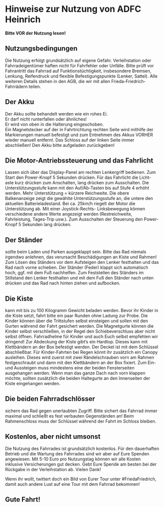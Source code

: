 # Hinweise zur Nutzung von ADFC Heinrich
**Bitte VOR der Nutzung lesen!**
## Nutzungsbedingungen
  Die Nutzung erfolgt grundsätzlich auf eigene Gefahr. 
  Verleihstation oder Fahrradeigentümer haften nicht für Fahrfehler oder Unfälle. 
  Bitte prüft vor Fahrantritt das Fahrrad auf Funktionstüchtigkeit, insbesondere Bremsen, Lenkung, Reifendruck und flexible Befestigungspunkte (Lenker, Sattel).
  Alle weiteren Details stehen in den AGB, die wir mit allen Frieda-Friedrich-Fahrrädern teilen.
## Der Akku
  Der Akku sollte behandelt werden wie ein rohes Ei.<br />
  Er darf nicht runterfallen oder ähnliches! <br />
  Er wird von oben in die Halterung eingeschoben. <br />
  Ein Magnetstecker auf der in Fahrtrichtung rechten Seite wird mithilfe der Markierungen manuell befestigt und zum Entnehmen des Akkus VORHER wieder manuell entfernt. 
  Das Schloss auf der linken Seite immer abschließen!
  Den Akku bitte aufgeladen zurückgeben!
## Die Motor-Antriebssteuerung und das Fahrlicht
Lassen sich über das Display-Panel am rechten Lenkergriff bedienen. 
Zum Start den Power-Knopf 5 Sekunden drücken. 
Für das Fahrlicht die Licht- aste kurz drücken zum Anschalten, lang drücken zum Ausschalten. Die Unterstützungsstufe kann mit den Auf/Ab-Tasten bis auf Stufe 4 erhöht werden. Mehr Unterstützung = kürzere Reichweite. 
Die obere Balkenanzeige zeigt die gewählte Unterstützungsstufe an, die untere den aktuellen Batterieladestand.
Bei ca. 25km/h riegelt der Motor die Unterstützung ab. Mit einer Joystick-Rechts- Linksbewegung können verschiedene andere Werte angezeigt werden (Restreichweite, Fahrleistung, Tages-Trip usw.). Zum Ausschalten der Steuerung den Power-Knopf 5 Sekunden lang drücken.

## Der Ständer
sollte beim Laden und Parken ausgeklappt sein. 
Bitte das Rad niemals irgendwo anlehnen, das verursacht Beschädigungen an Kiste und Rahmen! Zum Lösen des Ständers vor dem Aufsteigen den Lenker festhalten und das Rad nach vorne schieben. Der Ständer (Feder) klappt sich automatisch hoch, ggf. mit dem Fuß nachhelfen. Zum Feststellen des Ständers im Stillstand den Lenker festhalten und mit dem Fuß den Ständer nach unten drücken und das Rad nach hinten ziehen und aufbocken.

## Die Kiste
kann mit bis zu 100 Kilogramm Gewicht beladen werden.
Bevor ihr Kinder in die Kiste setzt, fahrt bitte ein paar Runden ohne Ladung zur Probe. Die Kinder können über die Trittstufen selbst einsteigen und sollen mit den Gurten während der Fahrt gesichert werden. Die Magnetgurte können die Kinder selbst verschließen, in der Regel den Schiebeverschluss aber nicht selbst öffnen. Fahrradhelme für Kinder und auch Euch selbst empfehlen wir dringend!
Zur Abdeckung der Kiste gibt‘s ein Hardtop. Dieses kann mit Klettbändern an der Box befestigt werden. Der Deckel ist mit dem Schlüssel abschließbar. Für Kinder-Fahrten bei Regen könnt ihr zusätzlich ein Canopy ausleihen. Dieses wird zuerst mit zwei Rändelschrauben vorn am Rahmen festgeschraubt und dann mit den Klettbändern an der Box fixiert. Zum Ein- und Aussteigen muss mindestens eine der beiden Fensterseiten ausgehangen werden. Wenn man das ganze Dach nach vorn klappen möchte, sollten zusätzlich die beiden Haltegurte an den Innenseiten der Kiste eingehangen werden.

## Die beiden Fahrradschlösser
sichern das Rad gegen unerlaubten Zugriff. Bitte sichert das Fahrrad immer maximal und schließt es fest verbauten Gegenständen an! Beim Rahmenschloss muss der Schlüssel während der Fahrt im Schloss bleiben.

## Kostenlos, aber nicht umsonst
Die Nutzung des Fahrrades ist grundsätzlich kostenlos. Für den dauerhaften Betrieb und die Wartung des Fahrrades sind wir aber auf Eure Spenden angewiesen. Mit 5-10 Euro pro Nutzungstag können wir alle Kosten inklusive Versicherungen gut decken. Gebt Eure Spende am besten bei der Rückgabe in der Verleihstation ab. Vielen Dank!

Wenn ihr wollt, twittert doch ein Bild von Eurer Tour unter #FriedaFriedrich, damit auch andere Lust auf eine Tour mit dem Fahrrad bekommen!

## Gute Fahrt!
